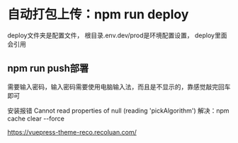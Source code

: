 # 自动打包上传：npm run deploy

deploy文件夹是配置文件，
根目录.env.dev/prod是环境配置设置，
deploy里面会引用

## npm run push部署

需要输入密码，输入密码需要使用电脑输入法，而且是不显示的，靠感觉敲完回车即可

安装报错 Cannot read properties of null (reading 'pickAlgorithm')
解决：npm cache clear --force

<https://vuepress-theme-reco.recoluan.com/>
